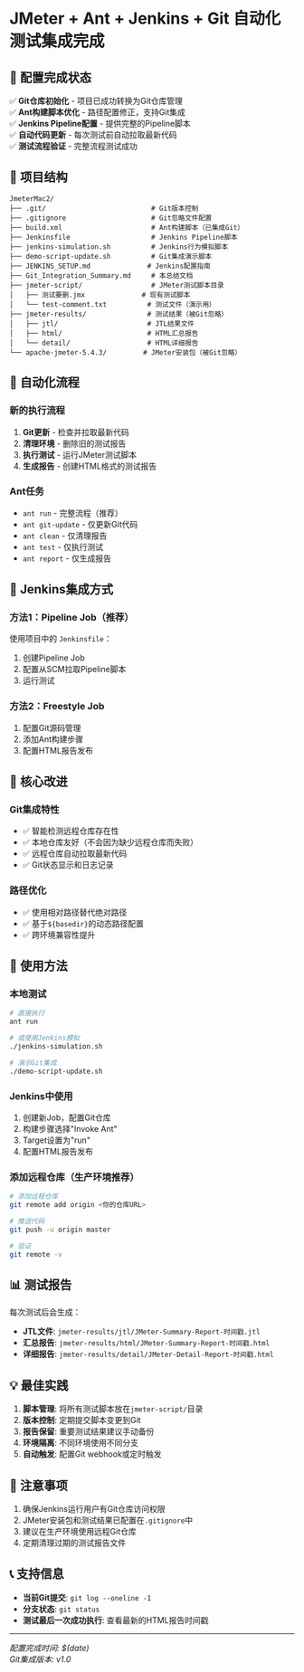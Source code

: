 # JMeter + Ant + Jenkins + Git 自动化测试集成完成

## 🎉 配置完成状态

✅ **Git仓库初始化** - 项目已成功转换为Git仓库管理  
✅ **Ant构建脚本优化** - 路径配置修正，支持Git集成  
✅ **Jenkins Pipeline配置** - 提供完整的Pipeline脚本  
✅ **自动代码更新** - 每次测试前自动拉取最新代码  
✅ **测试流程验证** - 完整流程测试成功  

## 📁 项目结构

```
JmeterMac2/
├── .git/                          # Git版本控制
├── .gitignore                     # Git忽略文件配置
├── build.xml                      # Ant构建脚本（已集成Git）
├── Jenkinsfile                    # Jenkins Pipeline脚本
├── jenkins-simulation.sh          # Jenkins行为模拟脚本
├── demo-script-update.sh          # Git集成演示脚本
├── JENKINS_SETUP.md              # Jenkins配置指南
├── Git_Integration_Summary.md     # 本总结文档
├── jmeter-script/                 # JMeter测试脚本目录
│   ├── 测试要删.jmx              # 现有测试脚本
│   └── test-comment.txt          # 测试文件（演示用）
├── jmeter-results/               # 测试结果（被Git忽略）
│   ├── jtl/                      # JTL结果文件
│   ├── html/                     # HTML汇总报告
│   └── detail/                   # HTML详细报告
└── apache-jmeter-5.4.3/         # JMeter安装包（被Git忽略）
```

## 🔄 自动化流程

### 新的执行流程
1. **Git更新** - 检查并拉取最新代码
2. **清理环境** - 删除旧的测试报告
3. **执行测试** - 运行JMeter测试脚本
4. **生成报告** - 创建HTML格式的测试报告

### Ant任务
- `ant run` - 完整流程（推荐）
- `ant git-update` - 仅更新Git代码
- `ant clean` - 仅清理报告
- `ant test` - 仅执行测试
- `ant report` - 仅生成报告

## 🚀 Jenkins集成方式

### 方法1：Pipeline Job（推荐）
使用项目中的 `Jenkinsfile`：
1. 创建Pipeline Job
2. 配置从SCM拉取Pipeline脚本
3. 运行测试

### 方法2：Freestyle Job
1. 配置Git源码管理
2. 添加Ant构建步骤
3. 配置HTML报告发布

## 🎯 核心改进

### Git集成特性
- ✅ 智能检测远程仓库存在性
- ✅ 本地仓库友好（不会因为缺少远程仓库而失败）
- ✅ 远程仓库自动拉取最新代码
- ✅ Git状态显示和日志记录

### 路径优化
- ✅ 使用相对路径替代绝对路径
- ✅ 基于`${basedir}`的动态路径配置
- ✅ 跨环境兼容性提升

## 🔧 使用方法

### 本地测试
```bash
# 直接执行
ant run

# 或使用Jenkins模拟
./jenkins-simulation.sh

# 演示Git集成
./demo-script-update.sh
```

### Jenkins中使用
1. 创建新Job，配置Git仓库
2. 构建步骤选择"Invoke Ant"
3. Target设置为"run"
4. 配置HTML报告发布

### 添加远程仓库（生产环境推荐）
```bash
# 添加远程仓库
git remote add origin <你的仓库URL>

# 推送代码
git push -u origin master

# 验证
git remote -v
```

## 📊 测试报告

每次测试后会生成：
- **JTL文件**: `jmeter-results/jtl/JMeter-Summary-Report-时间戳.jtl`
- **汇总报告**: `jmeter-results/html/JMeter-Summary-Report-时间戳.html`
- **详细报告**: `jmeter-results/detail/JMeter-Detail-Report-时间戳.html`

## 💡 最佳实践

1. **脚本管理**: 将所有测试脚本放在`jmeter-script/`目录
2. **版本控制**: 定期提交脚本变更到Git
3. **报告保留**: 重要测试结果建议手动备份
4. **环境隔离**: 不同环境使用不同分支
5. **自动触发**: 配置Git webhook或定时触发

## 🚨 注意事项

1. 确保Jenkins运行用户有Git仓库访问权限
2. JMeter安装包和测试结果已配置在`.gitignore`中
3. 建议在生产环境使用远程Git仓库
4. 定期清理过期的测试报告文件

## 📞 支持信息

- **当前Git提交**: `git log --oneline -1`
- **分支状态**: `git status`
- **测试最后一次成功执行**: 查看最新的HTML报告时间戳

---
*配置完成时间: $(date)*  
*Git集成版本: v1.0*